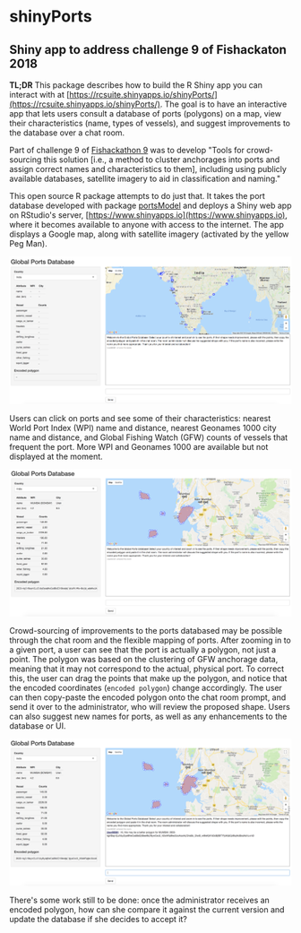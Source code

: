 # shinyPorts 
## Shiny app to address challenge 9 of Fishackaton 2018 



**TL;DR** This package describes how to build the R Shiny app you can interact with at [https://rcsuite.shinyapps.io/shinyPorts/](https://rcsuite.shinyapps.io/shinyPorts/). The goal is to have an interactive app that lets users consult a database of ports (polygons) on a map, view their characteristics (name, types of vessels), and suggest improvements to the database over a chat room.

Part of challenge 9 of [Fishackathon 9](https://hackernest.com/events/san-francisco-usa-fishackathon-2018) was to develop "Tools for crowd-sourcing this solution [i.e., a method to cluster anchorages into ports and assign correct names and characteristics to them], including using publicly available databases, satellite imagery to aid in classification and naming." 

This open source R package attempts to do just that. It takes the port database developed with package [portsModel](https://github.com/rtlemos/portsModel) and deploys a Shiny web app on RStudio's server, 
[https://www.shinyapps.io](https://www.shinyapps.io), where it becomes available to anyone with access to the internet. The app displays a Google map, along with satellite imagery (activated by the yellow Peg Man). 

![Fig.1: Graphical user interface.](UI.png)



Users can click on ports and see some of their characteristics: nearest World Port Index (WPI) name and distance, nearest Geonames 1000 city name and distance, and Global Fishing Watch (GFW) counts of vessels that frequent the port. More WPI and Geonames 1000 are available but not displayed at the moment.

![Fig 2: GUI after zooming in to the port of Mumbai and clicking on it.](Mumbai.png)


Crowd-sourcing of improvements to the ports databased may be possible through the chat room and the flexible mapping of ports. After zooming in to a given port, a user can see that the port is actually a polygon, not just a point. The polygon was based on the clustering of GFW anchorage data, meaning that it may not correspond to the actual, physical port. To correct this, the user can drag the points that make up the polygon, and notice that the encoded coordinates (`encoded polygon`) change accordingly. The user can then copy-paste the encoded polygon onto the chat room prompt, and send it over to the administrator, who will review the proposed shape. Users can also suggest new names for ports, as well as any enhancements to the database or UI. 

![Fig 3: Sending Mumbai's edited encoded polygon for review.](Edits.png)

There's some work still to be done: once the administrator receives an encoded polygon, how can she compare it against the current version and update the database if she decides to accept it?